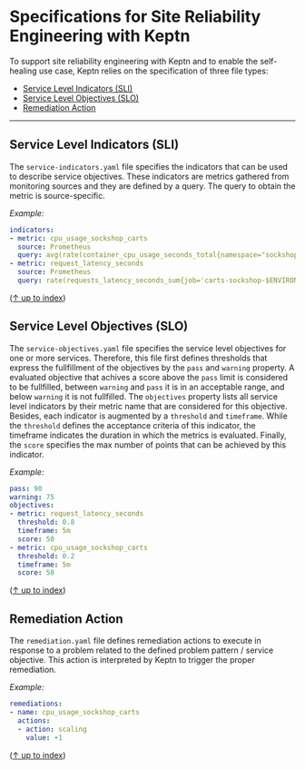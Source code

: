 # Specifications for Site Reliability Engineering with Keptn

To support site reliability engineering with Keptn and to enable the self-healing use case, Keptn relies on the specification of three file types:
* [Service Level Indicators (SLI)](#service-level-indicators-(sli))
* [Service Level Objectives (SLO)](#service-level-objectives-(slo))
* [Remediation Action](#remediation-action)

---

## Service Level Indicators (SLI)
The `service-indicators.yaml` file specifies the indicators that can be used to describe service objectives. These indicators are metrics gathered from monitoring sources and they are defined by a query. The query to obtain the metric is source-specific.

*Example:*
```yaml
indicators:
- metric: cpu_usage_sockshop_carts
  source: Prometheus
  query: avg(rate(container_cpu_usage_seconds_total{namespace="sockshop-$ENVIRONMENT",pod_name=~"carts-primary-.*"}[5m]))
- metric: request_latency_seconds
  source: Prometheus
  query: rate(requests_latency_seconds_sum{job='carts-sockshop-$ENVIRONMENT'}[$DURATION_MINUTESm])/rate(requests_latency_seconds_count{job='carts-sockshop-$ENVIRONMENT'}[$DURATION_MINUTESm])
```

([&uarr; up to index](#specifications-for-site-reliability-engineering-with-keptn))

## Service Level Objectives (SLO)
The `service-objectives.yaml` file specifies the service level objectives for one or more services. Therefore, this file first defines thresholds that express the fullfillment of the objectives by the `pass` and `warning` property. A evaluated objective that achives a score above the `pass` limit is considered to be fullfilled, between `warning` and `pass` it is in an acceptable range, and below `warning` it is not fullfilled. The `objectives` property lists all service level indicators by their metric name that are considered for this objective. Besides, each indicator is augmented by a `threshold` and `timeframe`. While the `threshold` defines the acceptance criteria of this indicator, the timeframe indicates the duration in which the metrics is evaluated. Finally, the `score` specifies the max number of points that can be achieved by this indicator. 

*Example:*
```yaml
pass: 90
warning: 75
objectives:
- metric: request_latency_seconds
  threshold: 0.8
  timeframe: 5m
  score: 50
- metric: cpu_usage_sockshop_carts
  threshold: 0.2
  timeframe: 5m
  score: 50
```

([&uarr; up to index](#specifications-for-site-reliability-engineering-with-keptn))

## Remediation Action
The `remediation.yaml` file defines remediation actions to execute in response to a problem related to the defined problem pattern / service objective. This action is interpreted by Keptn to trigger the proper remediation. 

*Example:*
```yaml
remediations:
- name: cpu_usage_sockshop_carts
  actions:
  - action: scaling
    value: +1
```

([&uarr; up to index](#specifications-for-site-reliability-engineering-with-keptn))